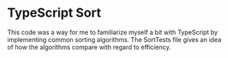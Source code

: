 # TypeScript Sort

This code was a way for me to familiarize myself a bit with TypeScript by implementing common sorting algorithms.  The SortTests file gives an idea of how the algorithms compare with regard to efficiency.
